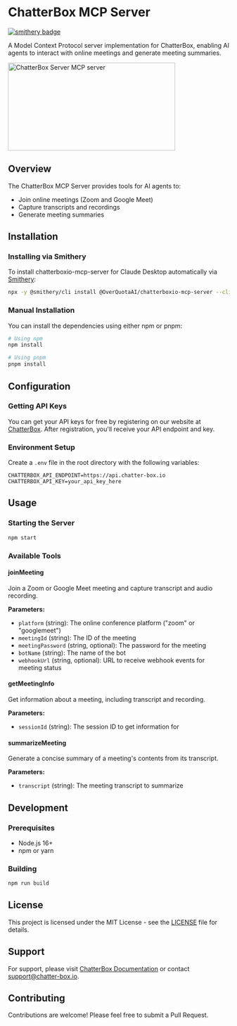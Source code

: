# ChatterBox MCP Server
[![smithery badge](https://smithery.ai/badge/@OverQuotaAI/chatterboxio-mcp-server)](https://smithery.ai/server/@OverQuotaAI/chatterboxio-mcp-server)

A Model Context Protocol server implementation for ChatterBox, enabling AI agents to interact with online meetings and generate meeting summaries.

<a href="https://glama.ai/mcp/servers/@OverQuotaAI/chatterboxio-mcp-server">
  <img width="380" height="200" src="https://glama.ai/mcp/servers/@OverQuotaAI/chatterboxio-mcp-server/badge" alt="ChatterBox Server MCP server" />
</a>

## Overview

The ChatterBox MCP Server provides tools for AI agents to:

- Join online meetings (Zoom and Google Meet)
- Capture transcripts and recordings
- Generate meeting summaries

## Installation

### Installing via Smithery

To install chatterboxio-mcp-server for Claude Desktop automatically via [Smithery](https://smithery.ai/server/@OverQuotaAI/chatterboxio-mcp-server):

```bash
npx -y @smithery/cli install @OverQuotaAI/chatterboxio-mcp-server --client claude
```

### Manual Installation
You can install the dependencies using either npm or pnpm:

```bash
# Using npm
npm install

# Using pnpm
pnpm install
```

## Configuration

### Getting API Keys

You can get your API keys for free by registering on our website at [ChatterBox](https://chatter-box.io). After registration, you'll receive your API endpoint and key.

### Environment Setup

Create a `.env` file in the root directory with the following variables:

```env
CHATTERBOX_API_ENDPOINT=https://api.chatter-box.io
CHATTERBOX_API_KEY=your_api_key_here
```

## Usage

### Starting the Server

```bash
npm start
```

### Available Tools

#### joinMeeting

Join a Zoom or Google Meet meeting and capture transcript and audio recording.

**Parameters:**

- `platform` (string): The online conference platform ("zoom" or "googlemeet")
- `meetingId` (string): The ID of the meeting
- `meetingPassword` (string, optional): The password for the meeting
- `botName` (string): The name of the bot
- `webhookUrl` (string, optional): URL to receive webhook events for meeting status

#### getMeetingInfo

Get information about a meeting, including transcript and recording.

**Parameters:**

- `sessionId` (string): The session ID to get information for

#### summarizeMeeting

Generate a concise summary of a meeting's contents from its transcript.

**Parameters:**

- `transcript` (string): The meeting transcript to summarize

## Development

### Prerequisites

- Node.js 16+
- npm or yarn

### Building

```bash
npm run build
```

## License

This project is licensed under the MIT License - see the [LICENSE](LICENSE) file for details.

## Support

For support, please visit [ChatterBox Documentation](https://chatter-box.io/documentation) or contact support@chatter-box.io.

## Contributing

Contributions are welcome! Please feel free to submit a Pull Request.